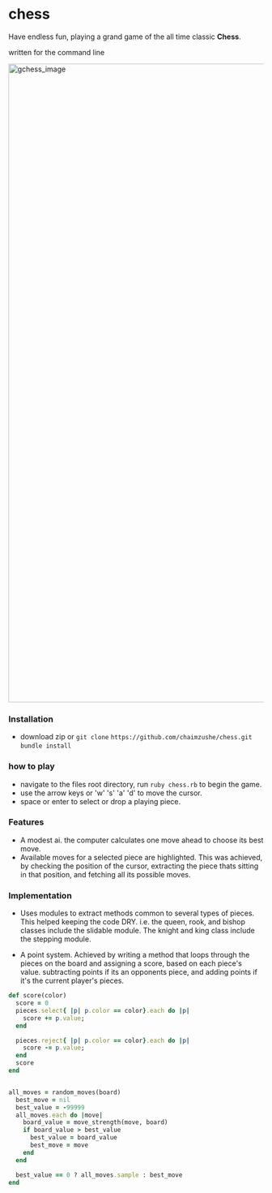 # chess

Have endless fun, playing a grand game of the all time classic **Chess**.

written for the command line


<img width="1259" alt="gchess_image" src="https://user-images.githubusercontent.com/20543351/30088684-ebac556c-9275-11e7-8529-cb7d7f006a7d.png">



### Installation

- download zip or `git clone` `https://github.com/chaimzushe/chess.git` `bundle install`



### how to play

- navigate to the files root directory, run `ruby chess.rb` to begin the game.
- use the arrow keys or 'w' 's' 'a' 'd' to move the cursor.
- space or enter to select or drop a playing piece.


### Features
- A modest ai. the computer calculates one move ahead to choose its best move.
- Available moves for a selected piece are  highlighted. This was achieved, by checking the position of the cursor, extracting the piece thats sitting in that position, and fetching all its possible moves.   

### Implementation


- Uses modules to extract methods common to several types of pieces. This helped keeping the code DRY.
i.e. the queen, rook, and bishop classes include the slidable module. The knight and king class include the stepping module.

- A point system. Achieved by writing a method that loops through the pieces on the board and assigning a score, based on each piece's value. subtracting points if its an opponents piece, and adding points if it's the current player's pieces.

```ruby
def score(color)
  score = 0
  pieces.select{ |p| p.color == color}.each do |p|
    score += p.value;
  end

  pieces.reject{ |p| p.color == color}.each do |p|
    score -= p.value;
  end
  score
end


all_moves = random_moves(board)
  best_move = nil
  best_value = -99999
  all_moves.each do |move|
    board_value = move_strength(move, board)
    if board_value > best_value
      best_value = board_value
      best_move = move
    end
  end

  best_value == 0 ? all_moves.sample : best_move
end
  ```
